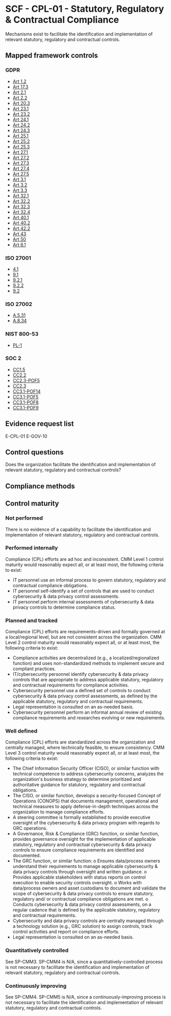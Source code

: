 # SCF - CPL-01 - Statutory, Regulatory & Contractual Compliance
Mechanisms exist to facilitate the identification and implementation of relevant statutory, regulatory and contractual controls.
## Mapped framework controls
### GDPR
- [Art 1.2](../gdpr/art1.md#Article-12)
- [Art 17.3](../gdpr/art17.md#Article-173)
- [Art 2.1](../gdpr/art2.md#Article-21)
- [Art 2.2](../gdpr/art2.md#Article-22)
- [Art 20.3](../gdpr/art20.md#Article-203)
- [Art 23.1](../gdpr/art23.md#Article-231)
- [Art 23.2](../gdpr/art23.md#Article-232)
- [Art 24.1](../gdpr/art24.md#Article-241)
- [Art 24.2](../gdpr/art24.md#Article-242)
- [Art 24.3](../gdpr/art24.md#Article-243)
- [Art 25.1](../gdpr/art25.md#Article-251)
- [Art 25.2](../gdpr/art25.md#Article-252)
- [Art 25.3](../gdpr/art25.md#Article-253)
- [Art 27.1](../gdpr/art27.md#Article-271)
- [Art 27.2](../gdpr/art27.md#Article-272)
- [Art 27.3](../gdpr/art27.md#Article-273)
- [Art 27.4](../gdpr/art27.md#Article-274)
- [Art 27.5](../gdpr/art27.md#Article-275)
- [Art 3.1](../gdpr/art3.md#Article-31)
- [Art 3.2](../gdpr/art3.md#Article-32)
- [Art 3.3](../gdpr/art3.md#Article-33)
- [Art 32.1](../gdpr/art32.md#Article-321)
- [Art 32.2](../gdpr/art32.md#Article-322)
- [Art 32.3](../gdpr/art32.md#Article-323)
- [Art 32.4](../gdpr/art32.md#Article-324)
- [Art 40.1](../gdpr/art40.md#Article-401)
- [Art 40.2](../gdpr/art40.md#Article-402)
- [Art 42.2](../gdpr/art42.md#Article-422)
- [Art 43](../gdpr/art43.md)
- [Art 50](../gdpr/art50.md)
- [Art 6.1](../gdpr/art6.md#Article-61)

### ISO 27001
- [4.1](../iso27001/4.md#41)
- [9.1](../iso27001/9.md#91)
- [9.2.1](../iso27001/9.md#921)
- [9.2.2](../iso27001/9.md#922)
- [9.2](../iso27001/9.md#92)

### ISO 27002
- [A.5.31](../iso27002/a-5.md#a531)
- [A.8.34](../iso27002/a-8.md#a834)

### NIST 800-53
- [PL-1](../nist80053/pl-1.md)

### SOC 2
- [CC1.5](../soc2/cc15.md)
- [CC2.2](../soc2/cc22.md)
- [CC2.3-POF5](../soc2/cc23-pof5.md)
- [CC2.3](../soc2/cc23.md)
- [CC3.1-POF14](../soc2/cc31-pof14.md)
- [CC3.1-POF5](../soc2/cc31-pof5.md)
- [CC3.1-POF8](../soc2/cc31-pof8.md)
- [CC3.1-POF9](../soc2/cc31-pof9.md)

## Evidence request list
E-CPL-01
E-GOV-10

## Control questions
Does the organization facilitate the identification and implementation of relevant statutory, regulatory and contractual controls?

## Compliance methods


## Control maturity
### Not performed
There is no evidence of a capability to facilitate the identification and implementation of relevant statutory, regulatory and contractual controls.

### Performed internally
Compliance (CPL) efforts are ad hoc and inconsistent. CMM Level 1 control maturity would reasonably expect all, or at least most, the following criteria to exist:
- IT personnel use an informal process to govern statutory, regulatory and contractual compliance obligations.
- IT personnel self-identify a set of controls that are used to conduct cybersecurity & data privacy control assessments.
- IT personnel perform internal assessments of cybersecurity & data privacy controls to determine compliance status.

### Planned and tracked
Compliance (CPL) efforts are requirements-driven and formally governed at a local/regional level, but are not consistent across the organization. CMM Level 2 control maturity would reasonably expect all, or at least most, the following criteria to exist:
- Compliance activities are decentralized (e.g., a localized/regionalized function) and uses non-standardized methods to implement secure and compliant practices.
- IT/cybersecurity personnel identify cybersecurity & data privacy controls that are appropriate to address applicable statutory, regulatory and contractual requirements for compliance activities.
- Cybersecurity personnel use a defined set of controls to conduct cybersecurity & data privacy control assessments, as defined by the applicable statutory, regulatory and contractual requirements.
- Legal representation is consulted on an as-needed basis.
- Cybersecurity personnel perform an informal annual review of existing compliance requirements and researches evolving or new requirements.

### Well defined
Compliance (CPL) efforts are standardized across the organization and centrally managed, where technically feasible, to ensure consistency. CMM Level 3 control maturity would reasonably expect all, or at least most, the following criteria to exist:
- The Chief Information Security Officer (CISO), or similar function with technical competence to address cybersecurity concerns, analyzes the organization's business strategy to determine prioritized and authoritative guidance for statutory, regulatory and contractual obligations.
- The CISO, or similar function, develops a security-focused Concept of Operations (CONOPS) that documents management, operational and technical measures to apply defense-in-depth techniques across the organization to manage compliance efforts.
- A steering committee is formally established to provide executive oversight of the cybersecurity & data privacy program with regards to GRC operations.
- A Governance, Risk & Compliance (GRC) function, or similar function, provides governance oversight for the implementation of applicable statutory, regulatory and contractual cybersecurity & data privacy controls to ensure compliance requirements are identified and documented.
- The GRC function, or similar function:
o	Ensures data/process owners understand their requirements to manage applicable cybersecurity & data privacy controls through oversight and written guidance.
o	Provides applicable stakeholders with status reports on control execution to enable security controls oversight.
o	Works with data/process owners and asset custodians to document and validate the scope of cybersecurity & data privacy controls to ensure statutory, regulatory and/ or contractual compliance obligations are met.
o	Conducts cybersecurity & data privacy control assessments, on a regular cadence that is defined by the applicable statutory, regulatory and contractual requirements.
- Cybersecurity and data privacy controls are centrally managed through a technology solution (e.g., GRC solution) to assign controls, track control activities and report on compliance efforts.
- Legal representation is consulted on an as-needed basis.

### Quantitatively controlled
See SP-CMM3. SP-CMM4 is N/A, since a quantitatively-controlled process is not necessary to facilitate the identification and implementation of relevant statutory, regulatory and contractual controls.

### Continuously improving
See SP-CMM4. SP-CMM5 is N/A, since a continuously-improving process is not necessary to facilitate the identification and implementation of relevant statutory, regulatory and contractual controls.
